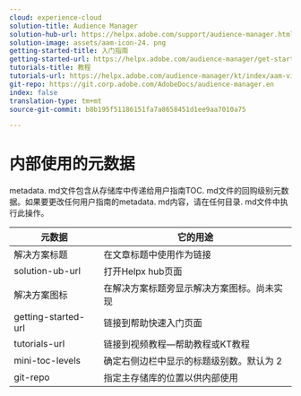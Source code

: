 ```yaml
---
cloud: experience-cloud
solution-title: Audience Manager
solution-hub-url: https://helpx.adobe.com/support/audience-manager.html
solution-image: assets/aam-icon-24. png
getting-started-title: 入门指南
getting-started-url: https://helpx.adobe.com/audience-manager/get-started.html
tutorials-title: 教程
tutorials-url: https://helpx.adobe.com/audience-manager/kt/index/aam-videos.html
git-repo: https://git.corp.adobe.com/AdobeDocs/audience-manager.en
index: false
translation-type: tm+mt
source-git-commit: b8b195f51186151fa7a8658451d1ee9aa7010a75

---
```



# 内部使用的元数据

metadata. md文件包含从存储库中传递给用户指南TOC. md文件的回购级别元数据。如果要更改任何用户指南的metadata. md内容，请在任何目录. md文件中执行此操作。

| 元数据 | 它的用途 |
|--- |--- |
| 解决方案标题 | 在文章标题中使用作为链接 |
| solution-ub-url | 打开Helpx hub页面 |
| 解决方案图标 | 在解决方案标题旁显示解决方案图标。尚未实现 |
| getting-started-url | 链接到帮助快速入门页面 |
| tutorials-url | 链接到视频教程—帮助教程或KT教程 |
| mini-toc-levels | 确定右侧边栏中显示的标题级别数。默认为 2 |
| git-repo | 指定主存储库的位置以供内部使用 |
